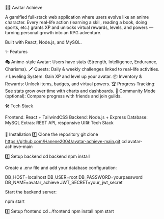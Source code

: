 🧙‍♂️ Avatar Achieve

A gamified full-stack web application where users evolve like an anime character.
Every real-life action (learning a skill, reading a book, doing sports, etc.) grants XP and unlocks virtual rewards, levels, and powers — turning personal growth into an RPG adventure.

Built with React, Node.js, and MySQL.

✨ Features

🎭 Anime-style Avatar: Users have stats (Strength, Intelligence, Endurance, Charisma).
🗡️ Quests: Daily & weekly challenges linked to real-life activities.
⚡ Leveling System: Gain XP and level up your avatar.
📦 Inventory & Rewards: Unlock items, badges, and virtual powers.
🏆 Progress Tracking: See stats grow over time with charts and dashboards.
🤝 Community Mode (optional): Compare progress with friends and join guilds.

🛠️ Tech Stack

Frontend: React + TailwindCSS
Backend: Node.js + Express
Database: MySQL
Extras: REST API, responsive UI🛠️ Tech Stack

🚀 Installation
1️⃣ Clone the repository
git clone https://github.com/Hanene2004/avatar-achieve-main.git
cd avatar-achieve-main

2️⃣ Setup backend
cd backend
npm install


Create a .env file and add your database configuration:

DB_HOST=localhost
DB_USER=root
DB_PASSWORD=yourpassword
DB_NAME=avatar_achieve
JWT_SECRET=your_jwt_secret


Start the backend server:

npm start

3️⃣ Setup frontend
cd ../frontend
npm install
npm start

